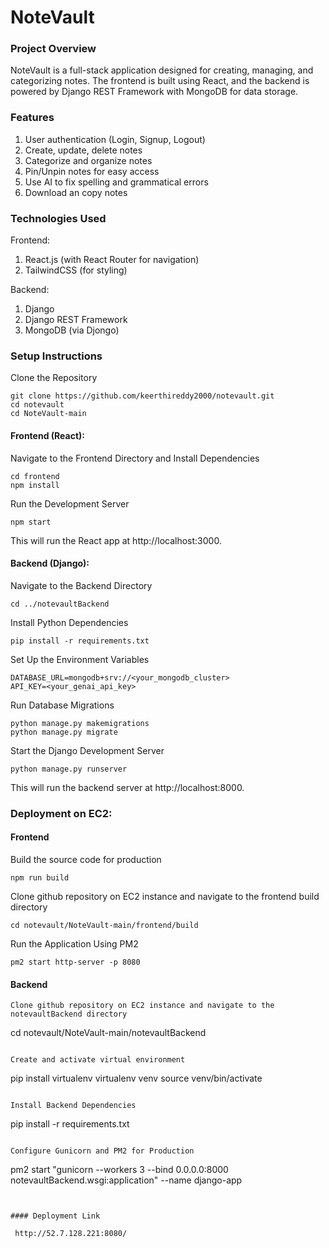 # NoteVault

### Project Overview

NoteVault is a full-stack application designed for creating, managing, and categorizing notes. The frontend is built using React, and the backend is powered by Django REST Framework with MongoDB for data storage.

### Features

1. User authentication (Login, Signup, Logout)
2. Create, update, delete notes
3. Categorize and organize notes
4. Pin/Unpin notes for easy access
5. Use AI to fix spelling and grammatical errors
6. Download an copy notes

### Technologies Used

Frontend:

1. React.js (with React Router for navigation)
2. TailwindCSS (for styling)

Backend:

1. Django
2. Django REST Framework
3. MongoDB (via Djongo)

### Setup Instructions

Clone the Repository

```
git clone https://github.com/keerthireddy2000/notevault.git
cd notevault
cd NoteVault-main

```

#### Frontend (React):

Navigate to the Frontend Directory and Install Dependencies

```
cd frontend
npm install
```

Run the Development Server

```
npm start
```

This will run the React app at http://localhost:3000.

#### Backend (Django):

Navigate to the Backend Directory

```
cd ../notevaultBackend
```

Install Python Dependencies

```
pip install -r requirements.txt
```

Set Up the Environment Variables

```
DATABASE_URL=mongodb+srv://<your_mongodb_cluster>
API_KEY=<your_genai_api_key>
```

Run Database Migrations

```
python manage.py makemigrations
python manage.py migrate
```

Start the Django Development Server

```
python manage.py runserver
```

This will run the backend server at http://localhost:8000.

### Deployment on EC2:

#### Frontend

Build the source code for production

```
npm run build
```
Clone github repository on EC2 instance and navigate to the frontend build directory

```
cd notevault/NoteVault-main/frontend/build
```

Run the Application Using PM2

```
pm2 start http-server -p 8080
```

#### Backend

```
Clone github repository on EC2 instance and navigate to the notevaultBackend directory

```
cd notevault/NoteVault-main/notevaultBackend
```

Create and activate virtual environment

```
pip install virtualenv
virtualenv venv
source venv/bin/activate
```

Install Backend Dependencies

```
pip install -r requirements.txt
```

Configure Gunicorn and PM2 for Production

```
pm2 start "gunicorn --workers 3 --bind 0.0.0.0:8000 notevaultBackend.wsgi:application" --name django-app
```


#### Deployment Link

 http://52.7.128.221:8080/



